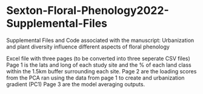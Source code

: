 # Sexton-Floral-Phenology2022-Supplemental-Files
Supplemental Files and Code associated with the manuscript: Urbanization and plant diversity influence different aspects of floral phenology

Excel file with three pages (to be converted into three seperate CSV files)
Page 1 is the lats and long of each study site and the % of each land class within the 1.5km buffer surrounding each site.
Page 2 are the loading scores from the PCA ran using the data from page 1 to create and urbanization gradient (PC1)
Page 3 are the model averaging outputs. 
